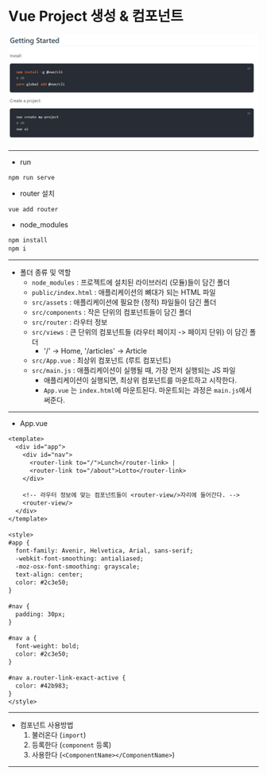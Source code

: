 # Vue Project 생성 & 컴포넌트

![image-20201111123751522](02.%20Vue.assets/image-20201111123751522.png)

----

- run

```bash
npm run serve
```

- router 설치

```bash
vue add router
```

- node_modules

```bash
npm install
npm i
```

---

- 폴더 종류 및 역할
  - `node_modules` : 프로젝트에 설치된 라이브러리 (모듈)들이 담긴 폴더
  - `public/index.html` : 애플리케이션의 뼈대가 되는 HTML 파일
  - `src/assets` : 애플리케이션에 필요한 (정적) 파일들이 담긴 폴더
  - `src/components` : 작은 단위의 컴포넌트들이 담긴 폴더
  - `src/router` : 라우터 정보
  - `src/views` : 큰 단위의 컴포넌트들 (라우터 페이지 -> 페이지 단위) 이 담긴 폴더 
    - '/'  -> Home, '/articles' -> Article
  - `src/App.vue` :  최상위 컴포넌트 (루트 컴포넌트)
  - `src/main.js` : 애플리케이션이 실행될 때, 가장 먼저 실행되는 JS 파일
    - 애플리케이션이 실행되면, 최상위 컴포넌트를 마운트하고 시작한다. 
    - `App.vue` 는 `index.html`에 마운트된다. 마운트되는 과정은 `main.js`에서 써준다. 

---

- App.vue

```vue
<template>
  <div id="app">
    <div id="nav">
      <router-link to="/">Lunch</router-link> |
      <router-link to="/about">Lotto</router-link>
    </div>
      
    <!-- 라우터 정보에 맞는 컴포넌트들이 <router-view/>자리에 들어간다. -->
    <router-view/>
  </div>
</template>

<style>
#app {
  font-family: Avenir, Helvetica, Arial, sans-serif;
  -webkit-font-smoothing: antialiased;
  -moz-osx-font-smoothing: grayscale;
  text-align: center;
  color: #2c3e50;
}

#nav {
  padding: 30px;
}

#nav a {
  font-weight: bold;
  color: #2c3e50;
}

#nav a.router-link-exact-active {
  color: #42b983;
}
</style>
```

---

- 컴포넌트 사용방법
  1. 불러온다 (`import`)
  2. 등록한다 (`component`  등록)
  3. 사용한다 (`<ComponentName></ComponentName>`)

---






